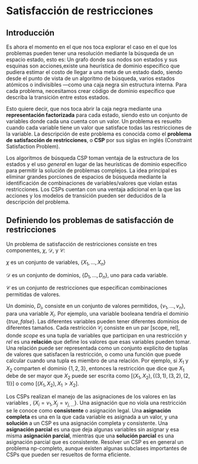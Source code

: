 # Satisfacción de restricciones

## Introducción
Es ahora el momento en el que nos toca explorar el caso en el que los problemas pueden tener una resolución mediante la búsqueda de un espacio estado, esto es: Un grafo donde sus nodos son estados y sus esquinas son acciones,existe una heurística de dominio específico que pudiera estimar el costo de llegar a una meta de un estado dado, siendo desde el punto de vista de un algoritmo de búsqueda, varios estados atómicos o indivisibles —como una caja negra sin estructura interna. Para cada problema, necesitamos crear código de dominio específico que describa la transición entre estos estados.

Esto quiere decir, que nos toca abrir la caja negra mediante una **representación factorizada** para cada estado, siendo esto un conjunto de variables donde cada una cuenta con un valor. Un problema es resuelto cuando cada variable tiene un valor que satisface todas las restricciones de la variable. La descripción de este problema es conocida como el **problema de satisfacción de restricciones**, o **CSP** por sus siglas en inglés (Constraint Satisfaction Problem).

Los algoritmos de búsqueda CSP toman ventaja de la estructura de los estados y el uso *general* en lugar de las heurísticas de dominio específico para permitir la solución de problemas complejos. La idea principal es eliminar grandes porciones de espacios de búsqueda mediante la identificación de combinaciones de variables/valores que violan estas restricciones. Los CSPs cuentan con una ventaja adicional en la que las acciones y los modelos de transición pueden ser deducidos de la descripción del problema.

## Definiendo los problemas de satisfacción de restricciones
Un problema de satisfacción de restricciones consiste en tres componentes, $\chi$, $\mathcal{D}$, y $\mathcal{C}$:

$\chi$ es un conjunto de variables, $\{X_{1},...,X_{n}\}$

$\mathcal{D}$ es un conjunto de dominios, $\{D_1,...,D_{n}\}$, uno para cada variable.

$\mathcal{C}$ es un conjunto de restricciones que especifican combinaciones permitidas de valores.

Un dominio, $D_{i}$, consiste en un conjunto de valores permitidos, $\{v_{1},...,v_{n}\}$, para una variable $X_{i}$. Por ejemplo, una variable booleana tendría el dominio $\{true,false\}$. Las diferentes variables pueden tener diferentes dominios de diferentes tamaños. Cada restricción $\mathcal{C}_{j}$ consiste en un par [scope, rel], donde *scope* es una tupla de variables que participan en una restricción y *rel* es una **relación** que define los valores que esas variables pueden tomar. Una relación puede ser representada como un conjunto explícito de tuplas de valores que satisfacen la restricción, o como una función que puede calcular cuando una tupla es miembro de una relación. Por ejemplo, si $X_{1}$ y $X_{2}$ comparten el dominio $\{1,2,3\}$, entonces la restricción que dice que $X_{1}$ debe de ser mayor que $X_{2}$ puede ser escrita como $\left[(X_{1},X_{2}),\{(3,1),(3,2),(2,1)\}\right]$ o como $\left[(X_{1},X_{2}),X_{1}>X_{2}\right]$.

Los CSPs realizan el manejo de las asignaciones de los valores en las variables , $\{X_{i}=v_{1},X_{j}=v_{j,...}\}$. Una asignación que no viola una restricción se le conoce como **consistente** o asignación legal. Una **asignación completa** es una en la que cada variable es asignada a un valor, y una **solución** a un CSP es una asignación completa y consistente. Una **asignación parcial** es una que deja algunas variables sin asignar y esa misma **asignación parcial**, mientras que una **solución parcial** es una asignación parcial que es consistente. Resolver un CSP es en general un problema np-completo, aunque existen algunas subclases importantes de CSPs que pueden ser resueltos de forma eficiente.
